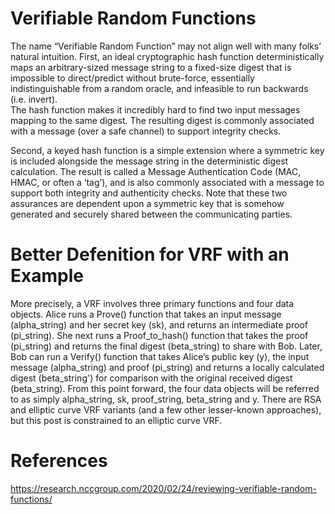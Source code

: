 # Verifiable Random Functions
The name “Verifiable Random Function” may not align well with many folks’ natural intuition.
First, an ideal cryptographic hash function deterministically maps an arbitrary-sized message string to a fixed-size digest that is impossible to direct/predict without brute-force, essentially indistinguishable from a random oracle, and infeasible to run backwards (i.e. invert). <br/>
The hash function makes it incredibly hard to find two input messages mapping to the same digest. The resulting digest is commonly associated with a message (over a safe channel) to support integrity checks.<br/>

Second, a keyed hash function is a simple extension where a symmetric key is included alongside the message string in the deterministic digest calculation. The result is called a Message Authentication Code (MAC, HMAC, or often a ‘tag’), and is also commonly associated with a message to support both integrity and authenticity checks. Note that these two assurances are dependent upon a symmetric key that is somehow generated and securely shared between the communicating parties.<br/>

# Better Defenition for VRF with an Example

More precisely, a VRF involves three primary functions and four data objects. Alice runs a Prove() function that takes an input message (alpha_string) and her secret key (sk), and returns an intermediate proof (pi_string). She next runs a Proof_to_hash() function that takes the proof (pi_string) and returns the final digest (beta_string) to share with Bob. Later, Bob can run a Verify() function that takes Alice’s public key (y), the input message (alpha_string) and proof (pi_string) and returns a locally calculated digest (beta_string') for comparison with the original received digest (beta_string). From this point forward, the four data objects will be referred to as simply alpha_string, sk, proof_string, beta_string and y. There are RSA and elliptic curve VRF variants (and a few other lesser-known approaches), but this post is constrained to an elliptic curve VRF.


# References
https://research.nccgroup.com/2020/02/24/reviewing-verifiable-random-functions/